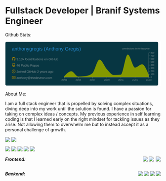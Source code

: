 # Fullstack Developer | Branif Systems Engineer

Github Stats:
<p align="left">
  <img width="550" src="https://raw.githubusercontent.com/anthonygregis/profile-card/master/profile-summary-card-output/solarized_dark/0-profile-details.svg" />
</p>

About Me:
<p align="left">
I am a full stack engineer that is propelled by solving complex situations, diving deep into my work until the solution is found. I have a passion for taking on complex ideas / concepts. My previous experience in self learning coding is that I learned early on the right mindset for tackling issues as they arise. Not allowing them to overwhelm me but to instead accept it as a personal challenge of growth.
</p>
<p align="left">
  <a href="https://www.linkedin.com/in/anthonygregis/" target="_blank"><img src="https://img.shields.io/badge/-0072b1?style=plastic&logo=Linkedin&logoColor=white" align="center" /></a>
  <a href="mailto:anthony.gregis@icloud.com" target="_blank"><img src="https://img.shields.io/badge/-c14438?style=plastic&logo=Gmail&logoColor=white" align="center" /></a>
</p>
<p align="left" style="display: inline;">
    <img src="https://img.shields.io/static/v1?label=&labelColor=505050&message=Javascript&color=f0db4f&style=for-the-badge&logo=javascript&logoColor=f0db4f" />
    <img src="https://img.shields.io/static/v1?label=&labelColor=505050&message=GraphQL&color=e535ab&style=for-the-badge&logo=graphql&logoColor=e535ab" />
    <img src="https://img.shields.io/static/v1?label=&labelColor=505050&message=HTML5&color=e34c26&style=for-the-badge&logo=html5&logoColor=e34c26" />
    <img src="https://img.shields.io/static/v1?label=&labelColor=505050&message=CSS3&color=2965f1&style=for-the-badge&logo=css3&logoColor=2965f1" />
</p>
<p align="right" style="display: inline;">
    <img src="https://img.shields.io/static/v1?label=&labelColor=505050&message=Javascript&color=f0db4f&style=for-the-badge&logo=javascript&logoColor=f0db4f" />
</p>
<h5 style="display: flex; justify-content: space-between; margin: 0; padding: 0;">
<p>Frontend: </p>
<p>
  <img src="https://img.shields.io/badge/-React-white?style=for-the-badge&logo=react" />
  <img src="https://img.shields.io/badge/-Styled%20Components-white?style=for-the-badge&logo=styled-components&logoColor=DB7093" />
  <img src="" />
  <img src="https://img.shields.io/badge/-Apollo%20GraphQL-white?style=for-the-badge&logo=Apollo%20GraphQL&logoColor=311C87" />
</p>
</h5>
<h5 style="display: flex; justify-content: space-between; margin: 0; padding: 0;">
<p>Backend: </p>
<p>
  <img src="https://img.shields.io/badge/-MongoDB-white?style=for-the-badge&logo=mongodb" />
  <img src="https://img.shields.io/badge/-Express-white?style=for-the-badge&logo=Express&logoColor=000000" />
  <img src="https://img.shields.io/badge/-Node.js-white?style=for-the-badge&logo=Node.js" />
  <img src="https://img.shields.io/badge/-PostgreSQL-white?style=for-the-badge&logo=postgresql&logoColor=336791" />
</p>
</h5>



